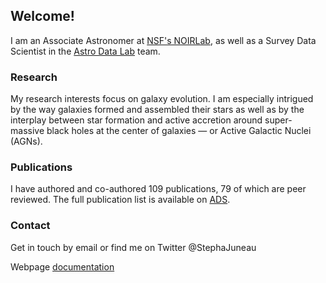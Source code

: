 ## Welcome!

I am an Associate Astronomer at [NSF's NOIRLab](https://noirlab.edu/), as well as a Survey Data Scientist in the [Astro Data Lab](https://datalab.noao.edu) team.

### Research

My research interests focus on galaxy evolution. I am especially intrigued by the way galaxies formed and assembled their stars as well as by the interplay between star formation and active accretion around super-massive black holes at the center of galaxies — or Active Galactic Nuclei (AGNs).

### Publications

I have authored and co-authored 109 publications, 79 of which are peer reviewed. The full publication list is available on [ADS](https://ui.adsabs.harvard.edu/search/q=%20author%3A%22juneau%2Cs.%22&sort=date%20desc%2C%20bibcode%20desc&p_=0).

### Contact

Get in touch by email or find me on Twitter @StephaJuneau



Webpage [documentation](https://docs.github.com/categories/github-pages-basics/)

